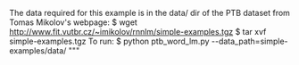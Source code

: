 The data required for this example is in the data/ dir of the
PTB dataset from Tomas Mikolov's webpage:
$ wget http://www.fit.vutbr.cz/~imikolov/rnnlm/simple-examples.tgz
$ tar xvf simple-examples.tgz
To run:
$ python ptb_word_lm.py --data_path=simple-examples/data/
"""